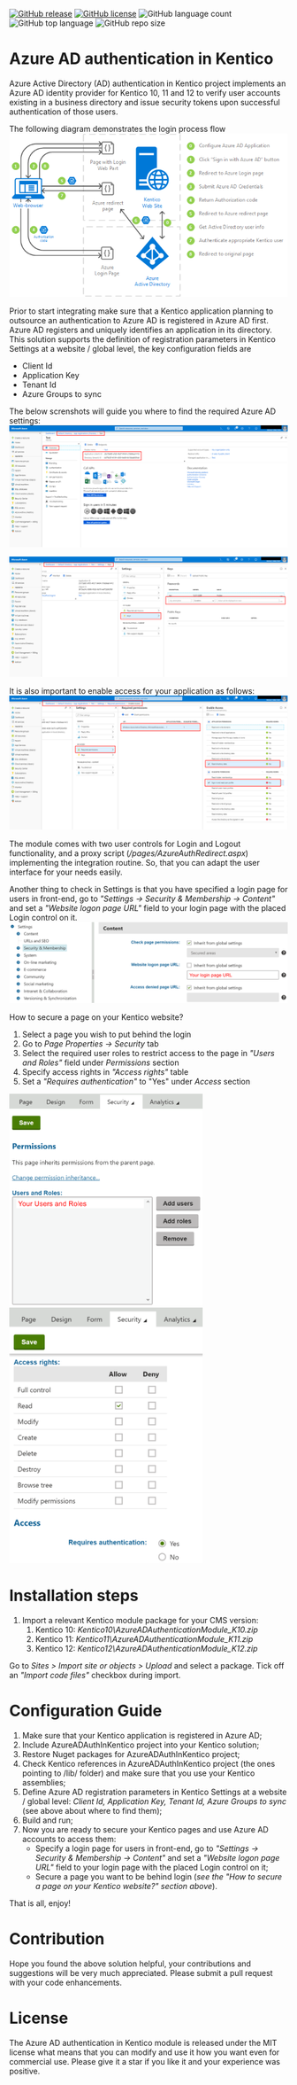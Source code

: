 
[![GitHub release](https://img.shields.io/github/release-date/kate-orlova/azure-ad-auth-in-kentico.svg?style=flat)](https://github.com/kate-orlova/azure-ad-auth-in-kentico/releases/tag/MVPRelease)
[![GitHub license](https://img.shields.io/github/license/kate-orlova/azure-ad-auth-in-kentico.svg)](https://github.com/kate-orlova/azure-ad-auth-in-kentico/blob/master/LICENSE)
![GitHub language count](https://img.shields.io/github/languages/count/kate-orlova/azure-ad-auth-in-kentico.svg?style=flat)
![GitHub top language](https://img.shields.io/github/languages/top/kate-orlova/azure-ad-auth-in-kentico.svg?style=flat)
![GitHub repo size](https://img.shields.io/github/repo-size/kate-orlova/azure-ad-auth-in-kentico.svg?style=flat)

# Azure AD authentication in Kentico
Azure Active Directory (AD) authentication in Kentico project implements an Azure AD identity provider for Kentico 10, 11 and 12 to verify user accounts existing in a business directory and issue security tokens upon successful authentication of those users.

The following diagram demonstrates the login process flow
![Sign in process flow](/assets/sign_in_flow.png)

Prior to start integrating make sure that a Kentico application planning to outsource an authentication to Azure AD is registered in Azure AD first. Azure AD registers and uniquely identifies an application in its directory. This solution supports the definition of registration parameters in Kentico Settings at a website / global level, the key configuration fields are
 * Client Id
 * Application Key
 * Tenant Id
 * Azure Groups to sync
 
The below screnshots will guide you where to find the required Azure AD settings:
![Azure application overview](/assets/azure_app.png)

![Azure application keys](/assets/azure_app_key.png)

It is also important to enable access for your application as follows:  
![Azure application permissions](/assets/azure_app_permissions.png)

The module comes with two user controls for Login and Logout functionality, and a proxy script (_/pages/AzureAuthRedirect.aspx_) implementing the integration routine. So, that you can adapt the user interface for your needs easily.

Another thing to check in Settings is that you have specified a login page for users in front-end, go to _"Settings -> Security & Membership -> Content"_ and set a _"Website logon page URL"_ field to your login page with the placed Login control on it.
![Login page URL](/assets/login_page.png)

How to secure a page on your Kentico website?
1. Select a page you wish to put behind the login
1. Go to _Page Properties -> Security_ tab
1. Select the required user roles to restrict access to the page in _"Users and Roles"_ field under _Permissions_ section
1. Specify access rights in _"Access rights"_ table
1. Set a _"Requires authentication"_ to "Yes" under _Access_ section

<img src="https://github.com/kate-orlova/azure-ad-auth-in-kentico/blob/master/assets/page_permissions.png" alt="Kentico page access permissions: Users and Roles" width="350">
<img src="https://github.com/kate-orlova/azure-ad-auth-in-kentico/blob/master/assets/page_access.png" alt="Kentico page access permissions" width="350">

# Installation steps
1. Import a relevant Kentico module package for your CMS version:
   1. Kentico 10: _Kentico10\AzureADAuthenticationModule_K10.zip_
   1. Kentico 11: _Kentico11\AzureADAuthenticationModule_K11.zip_
   1. Kentico 12: _Kentico12\AzureADAuthenticationModule_K12.zip_

Go to _Sites > Import site or objects > Upload_ and select a package. Tick off an _"Import code files"_ checkbox during import.


# Configuration Guide
1. Make sure that your Kentico application is registered in Azure AD;
1. Include AzureADAuthInKentico project into your Kentico solution;
1. Restore Nuget packages for AzureADAuthInKentico project;
1. Check Kentico references in AzureADAuthInKentico project (the ones pointing to /lib/ folder) and make sure that you use your Kentico assemblies;
1. Define Azure AD registration parameters in Kentico Settings at a website / global level: _Client Id, Application Key, Tenant Id, Azure Groups to sync_ (see above about where to find them);
1. Build and run;
1. Now you are ready to secure your Kentico pages and use Azure AD accounts to access them:
   - Specify a login page for users in front-end, go to _"Settings -> Security & Membership -> Content"_ and set a _"Website logon page URL"_ field to your login page with the placed Login control on it;
   - Secure a page you want to be behind login (_see the "How to secure a page on your Kentico website?" section above_).
   
That is all, enjoy!

# Contribution
Hope you found the above solution helpful, your contributions and suggestions will be very much appreciated. Please submit a pull request with your code enhancements.

# License
The Azure AD authentication in Kentico module is released under the MIT license what means that you can modify and use it how you want even for commercial use. Please give it a star if you like it and your experience was positive.
